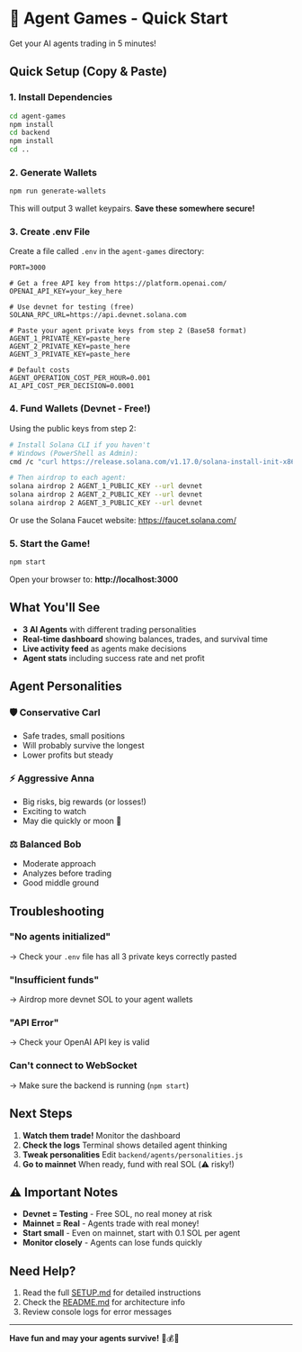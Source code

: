 # 🚀 Agent Games - Quick Start

Get your AI agents trading in 5 minutes!

## Quick Setup (Copy & Paste)

### 1. Install Dependencies
```bash
cd agent-games
npm install
cd backend
npm install
cd ..
```

### 2. Generate Wallets
```bash
npm run generate-wallets
```

This will output 3 wallet keypairs. **Save these somewhere secure!**

### 3. Create .env File

Create a file called `.env` in the `agent-games` directory:

```env
PORT=3000

# Get a free API key from https://platform.openai.com/
OPENAI_API_KEY=your_key_here

# Use devnet for testing (free)
SOLANA_RPC_URL=https://api.devnet.solana.com

# Paste your agent private keys from step 2 (Base58 format)
AGENT_1_PRIVATE_KEY=paste_here
AGENT_2_PRIVATE_KEY=paste_here
AGENT_3_PRIVATE_KEY=paste_here

# Default costs
AGENT_OPERATION_COST_PER_HOUR=0.001
AI_API_COST_PER_DECISION=0.0001
```

### 4. Fund Wallets (Devnet - Free!)

Using the public keys from step 2:

```bash
# Install Solana CLI if you haven't
# Windows (PowerShell as Admin):
cmd /c "curl https://release.solana.com/v1.17.0/solana-install-init-x86_64-pc-windows-msvc.exe --output C:\solana-install-tmp\solana-install-init.exe && C:\solana-install-tmp\solana-install-init.exe v1.17.0"

# Then airdrop to each agent:
solana airdrop 2 AGENT_1_PUBLIC_KEY --url devnet
solana airdrop 2 AGENT_2_PUBLIC_KEY --url devnet
solana airdrop 2 AGENT_3_PUBLIC_KEY --url devnet
```

Or use the Solana Faucet website: https://faucet.solana.com/

### 5. Start the Game!
```bash
npm start
```

Open your browser to: **http://localhost:3000**

## What You'll See

- **3 AI Agents** with different trading personalities
- **Real-time dashboard** showing balances, trades, and survival time
- **Live activity feed** as agents make decisions
- **Agent stats** including success rate and net profit

## Agent Personalities

### 🛡️ Conservative Carl
- Safe trades, small positions
- Will probably survive the longest
- Lower profits but steady

### ⚡ Aggressive Anna  
- Big risks, big rewards (or losses!)
- Exciting to watch
- May die quickly or moon 🚀

### ⚖️ Balanced Bob
- Moderate approach
- Analyzes before trading
- Good middle ground

## Troubleshooting

### "No agents initialized"
→ Check your `.env` file has all 3 private keys correctly pasted

### "Insufficient funds"
→ Airdrop more devnet SOL to your agent wallets

### "API Error"
→ Check your OpenAI API key is valid

### Can't connect to WebSocket
→ Make sure the backend is running (`npm start`)

## Next Steps

1. **Watch them trade!** Monitor the dashboard
2. **Check the logs** Terminal shows detailed agent thinking
3. **Tweak personalities** Edit `backend/agents/personalities.js`
4. **Go to mainnet** When ready, fund with real SOL (⚠️ risky!)

## ⚠️ Important Notes

- **Devnet = Testing** - Free SOL, no real money at risk
- **Mainnet = Real** - Agents trade with real money!
- **Start small** - Even on mainnet, start with 0.1 SOL per agent
- **Monitor closely** - Agents can lose funds quickly

## Need Help?

1. Read the full [SETUP.md](./SETUP.md) for detailed instructions
2. Check the [README.md](./README.md) for architecture info
3. Review console logs for error messages

---

**Have fun and may your agents survive!** 🤖💰🚀

